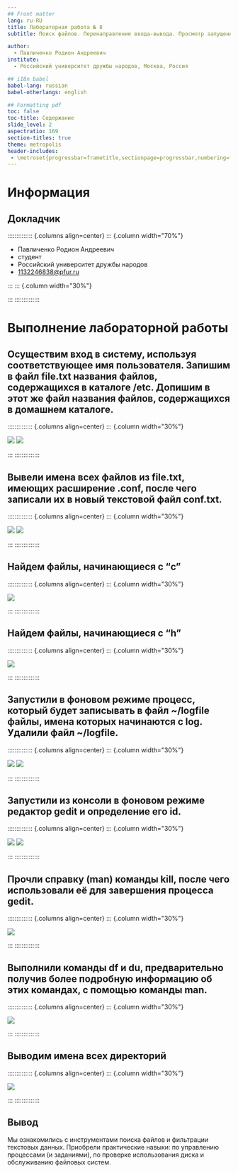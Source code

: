 ```yaml
---
## Front matter
lang: ru-RU
title: Лабораторная работа № 8
subtitle: Поиск файлов. Перенаправление ввода-вывода. Просмотр запущенных процессов

author:
  - Павличенко Родион Андреевич
institute:
  - Российский университет дружбы народов, Москва, Россия

## i18n babel
babel-lang: russian
babel-otherlangs: english

## Formatting pdf
toc: false
toc-title: Содержание
slide_level: 2
aspectratio: 169
section-titles: true
theme: metropolis
header-includes:
 - \metroset{progressbar=frametitle,sectionpage=progressbar,numbering=fraction}
---
```


# Информация

## Докладчик

:::::::::::::: {.columns align=center}
::: {.column width="70%"}

  * Павличенко Родион Андреевич
  * студент
  * Российский университет дружбы народов
  * [1132246838@pfur.ru](mailto:1132246838@pfur.ru)
  
:::
::: {.column width="30%"}

:::
::::::::::::::

# Выполнение лабораторной работы

## Осуществим вход в систему, используя соответствующее имя пользователя. Запишим в файл file.txt названия файлов, содержащихся в каталоге /etc. Допишим в этот же файл названия файлов, содержащихся в домашнем каталоге.


:::::::::::::: {.columns align=center}
::: {.column width="30%"}

![](image/1.png)
![](image/2.png)

:::
::::::::::::::

## Вывели имена всех файлов из file.txt, имеющих расширение .conf, после чего записали их в новый текстовой файл conf.txt.

:::::::::::::: {.columns align=center}
::: {.column width="30%"}

![](image/3.png)
![](image/4.png)

:::
::::::::::::::


## Найдем файлы, начинающиеcя с “c”

:::::::::::::: {.columns align=center}
::: {.column width="30%"}

![](image/5.png)

:::
::::::::::::::

## Найдем файлы, начинающиеcя с “h”

:::::::::::::: {.columns align=center}
::: {.column width="30%"}

![](image/6.png)

:::
::::::::::::::

## Запустили в фоновом режиме процесс, который будет записывать в файл ~/logfile файлы, имена которых начинаются с log. Удалили файл ~/logfile.

:::::::::::::: {.columns align=center}
::: {.column width="30%"}

![](image/7.png)
![](image/8.png)


:::
::::::::::::::

## Запустили из консоли в фоновом режиме редактор gedit и определение его id.

:::::::::::::: {.columns align=center}
::: {.column width="30%"}

![](image/9.png)
![](image/10.png)

:::
::::::::::::::

## Прочли справку (man) команды kill, после чего использовали её для завершения процесса gedit.

:::::::::::::: {.columns align=center}
::: {.column width="30%"}

![](image/11.png)

:::
::::::::::::::

## Выполнили команды df и du, предварительно получив более подробную информацию об этих командах, с помощью команды man.

:::::::::::::: {.columns align=center}
::: {.column width="30%"}

![](image/12.png)

:::
::::::::::::::

## Выводим имена всех директорий

:::::::::::::: {.columns align=center}
::: {.column width="30%"}

![](image/13.png)

:::
::::::::::::::


## Вывод

Мы ознакомились с инструментами поиска файлов и фильтрации текстовых данных. Приобрели практические навыки: по управлению процессами (и заданиями), по проверке использования диска и обслуживанию файловых систем.


